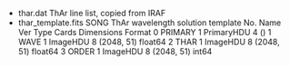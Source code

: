 - thar.dat
    ThAr line list, copied from IRAF
- thar_template.fits
    SONG ThAr wavelength solution template
    No.    Name      Ver    Type      Cards   Dimensions   Format
      0  PRIMARY       1 PrimaryHDU       4   ()
      1  WAVE          1 ImageHDU         8   (2048, 51)   float64
      2  THAR          1 ImageHDU         8   (2048, 51)   float64 
      3  ORDER         1 ImageHDU         8   (2048, 51)   int64
